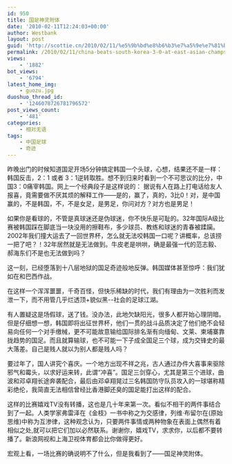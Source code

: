 ```yaml
---
id: 950
title: 国足神灵附体
date: '2010-02-11T12:24:03+00:00'
author: Westbank
layout: post
guid: 'http://scottie.cn/2010/02/11/%e5%9b%bd%e8%b6%b3%e7%a5%9e%e7%81%b5%e9%99%84%e4%bd%93/'
permalink: /2010/02/11/china-beats-south-korea-3-0-at-east-asian-champs/
views:
    - '1882'
bot_views:
    - '6794'
latest_home_img:
    - guozu.jpg
duoshuo_thread_id:
    - '1246078726781796572'
post_views_count:
    - '481'
categories:
    - 相对无语
tags:
    - 中国足球
    - 奇迹
---
```


昨晚出门的时候知道国足开场5分钟搞定韩国一个头球，心想，结果还不是一样：韩国反击，2：1 或者 3：1逆转取胜。想不到归来时看到一个不可思议的比分，中国3：0痛宰韩国。网上一个经典段子是这样说的：
据说有人在路上打电话给友人报喜，竟需要做不厌其烦的解释工作——是的，赢了，真的，3比0！对，是中国赢的，不是韩国，不，不是女足，是男足，你问对方？对方也是男足！

如果你是看球的，不管是真球迷还是伪球迷，你不快乐是可耻的。32年国际A级比赛被韩国踩在脚底当一块没用的擦鞋布，多少球员、教练和球迷的青春被蹂躏。2002年我们撞大运去了一回世界杯，怎么就无法咬韩国一口呢？讲概率，总该捞一把了吧？！32年居然就是无法做到。牛皮老是哄哄，确是最强一代的范志毅、郝海东们不是也无法做到吗？

这一刻，已经堕落到十八层地狱的国足奇迹般地反弹。韩国媒体甚至惊呼：我们犹如在和巴西作战。

在这样一个浑浑噩噩，千奇百怪，但快乐稀缺的时代，我们有理由为一次胜利而发泄一下，而不用管几乎烂透顶+貌似黑--社会的足球江湖。

有人置疑这是场假球，送了钱。没办法，此地欠缺阳光，很多人都开始心理阴暗。但是仔细想一想，韩国即将出征世界杯，他们一贯的战斗品质决定了他们绝不会轻易向任何一个对手缴械，更不可能故意输给国际排名渐有向缅甸、文莱、柬埔寨靠拢趋势的国足。而且就算输球，也不可能一下子成全国足三个球，成为交锋史的最大落差。自己是贱人就以为别人都是贱人吗？

要过年了，国人讲究个喜庆。一个地方出现不祥之兆，古人通过办件大喜事来驱除邪气和霉头，以求好运来转，此谓“冲喜”。国足三剑穿心，尤其是第三个进球，曲波和邓卓翔长途奔袭配合，最后由邓卓翔晃过三名韩国防守队员攻入的一球堪称精彩绝伦，我简直无法相信曾经比香港脚还臭的国足能打出这样的配合。

这样的比赛嬉戏TV没有转播，这也是几十年来第一次。看似不相干的两件事结合到了一起。人类学家弗雷泽在《金枝》一书中称之为交感律，列维·布留尔在(原始思维)中称为互渗律，这种观念认为，只要两件事情或两种物象在表面上偶然有着相似之处,就可以把它们加以必然联系。谢谢你，嬉戏TV，求求你，以后都不要转播了。新浪网视和上海卫视体育都会比你做得更好。

宏观上看，一场比赛的确说明不了什么，但是我看到了——国足神灵附体。